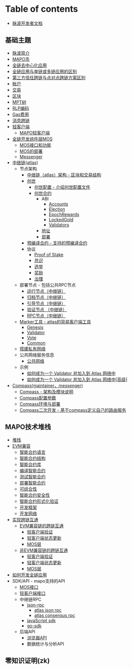 # Table of contents

* [脉波开发者文档](README.md)

## 基础主題

* [脉波简介](docs/base/intro-to-mapo/index.md)
* [MAPO币](docs/base/intro-to-mapo/mapo-coin.md)
* [全链去中心化应用](docs/base/omnichain-dapp/index.md)
* [全链应用与单链或多链应用的区别](docs/base/omnichain-dapp/different.md)
* [第三方信任跨链与点对点跨链方案区别](docs/base/omnichain-dapp/the-other.md)
* [帐户](docs/base/accounts/index.md)
* [交易](docs/base/transactions/index.md)
* [区块](docs/base/block/index.md)
* [MPT树](docs/base/mpt/index.md)
* [RLP编码](docs/base/rlp/index.md)
* [Gas费用](docs/base/gas/index.md)
* [消息跨链](docs/base/cross-chain-message/index.md)
* [轻客户端](docs/base/light-client/index.md)
  * [MAPO轻客户端](docs/base/light-client/MapoLightClient.md)
* [全链开发组件层MOS](docs/base/mos/index.md)
  * [MOS接口和功能](docs/base/mos/mos\_interface.md)
  * [MOS的部署](docs/base/mos/mos\_deploy.md)
  * [Messenger](docs/base/mos/Messenger.md)
* [中继链(atlas)](docs/base/mapo-relay-chain/nodes/architecture.md)
  * 节点架构
    * [中继链（atlas）架构 - 区块和交易结构](docs/base/mapo-relay-chain/nodes/architecture.md)
    * [创世](ji-chu-zhu-ti/architecture/jie-dian-jia-gou/chuang-shi/README.md)
      * [创世配置 - 介绍创世配置文件](docs/base/mapo-relay-chain/nodes/genesis-config.md)
      * [创世合约](docs/base/mapo-relay-chain/genesis-contract/index.md)
        * ABI
          * [Accounts](docs/base/mapo-relay-chain/genesis-contract/accounts.md)
          * [Election](docs/base/mapo-relay-chain/genesis-contract/election.md)
          * [EpochRewards](docs/base/mapo-relay-chain/genesis-contract/epoch-rewards.md)
          * [LockedGold](docs/base/mapo-relay-chain/genesis-contract/locked-gold.md)
          * [Validators](docs/base/mapo-relay-chain/genesis-contract/validators.md)
        * [地址](docs/base/mapo-relay-chain/genesis-contract/address.md)
        * [部署](docs/base/mapo-relay-chain/genesis-contract/deploy.md)
    * [预编译合约 - 支持的预编译合约](docs/base/mapo-relay-chain/precompile-contract.md)
    * 协议
      * [Proof of Stake](docs/base/mapo-relay-chain/protocol/pos.md)
      * [共识](docs/base/mapo-relay-chain/protocol/consensus.md)
      * [选举](docs/base/mapo-relay-chain/protocol/election.md)
      * [奖励](docs/base/mapo-relay-chain/protocol/rewards.md)
      * [治理](docs/base/mapo-relay-chain/protocol/governance.md)
  * 部署节点 - 包括公共RPC节点
    * [运行节点（中继链）](docs/base/mapo-relay-chain/nodes/run-a-node.md)
    * [归档节点（中继链）](docs/base/mapo-relay-chain/nodes/archive-nodes.md)
    * [引导节点（中继链）](docs/base/mapo-relay-chain/nodes/bootnodes.md)
    * [验证节点 （中继链）](docs/base/mapo-relay-chain/nodes/validator-nodes.md)
    * [RPC节点（中继链）](docs/base/mapo-relay-chain/nodes/rpc-nodes.md)
  * [Marker工具 - atlas的简易客户端工具](docs/base/mapo-relay-chain/marker/overview.md)
    * [Genesis](docs/base/mapo-relay-chain/marker/genesis.md)
    * [Validator](docs/base/mapo-relay-chain/marker/validator.md)
    * [Vote](docs/base/mapo-relay-chain/marker/vote.md)
    * [Common](docs/base/mapo-relay-chain/marker/common.md)
  * [搭建私有网络](docs/base/mapo-relay-chain/make-private-network.md)
  * 公共网络服务信息
    * [公共网络](docs/base/mapo-relay-chain/public-service.md)
  * 示例
    * [如何成为一个 Validator 并加入到 Atlas 网络中](docs/base/mapo-relay-chain/example/how-to-become-a-new-validator.md)
    * [如何成为一个 Validator 并加入到 Atlas 网络中\[高级\]](docs/base/mapo-relay-chain/example/how-to-become-a-new-validator-advanced.md)
* [Compass(maintainer，messenger)](docs/base/Compass/index.md)
  * [Compass - 架构及模块说明](docs/base/Compass/index.md#compass---架构及模块说明)
  * [Compass配置参数](docs/base/Compass/index.md#compass环境与部署)
  * [Compass环境与部署](docs/base/Compass/index.md#compass环境与部署)
  * [Compass二次开发 - 基于compass定义自己的路由服务](docs/base/Compass/index.md#compass二次开发---基于compass定义自己的路由服务)

## MAPO技术堆栈

* [堆栈](docs/mapo-stack/stack/index.md)
* [EVM兼容](docs/mapo-stack/compatible-evm/index.md)
  * [智能合约语言](docs/mapo-stack/compatible-evm/solidity.md)
  * [智能合约结构](docs/mapo-stack/compatible-evm/anatomy.md)
  * [智能合约库](docs/mapo-stack/compatible-evm/libraries.md)
  * [编译智能合约](docs/mapo-stack/compatible-evm/compile.md)
  * [测试智能合约](docs/mapo-stack/compatible-evm/testing.md)
  * [部署智能合约](docs/mapo-stack/compatible-evm/deploying.md)
  * [可组合性](docs/mapo-stack/compatible-evm/composability.md)
  * [智能合约安全性](docs/mapo-stack/compatible-evm/security.md)
  * [智能合约形式化验证](docs/mapo-stack/compatible-evm/formal-verification.md)
  * [开发框架](docs/mapo-stack/compatible-evm/frameworks.md)
  * [开发网络](docs/mapo-stack/compatible-evm/dev-network.md)
* [实现跨链互通](docs/mapo-stack/chains-connect/index.md)
  * [EVM兼容链的跨链互通](docs/mapo-stack/chains-connect/evm-chain/index.md)
    * [轻客户端验证](docs/mapo-stack/chains-connect/evm-chain/index.md#light-client层)
    * [轻客户端状态更新](docs/mapo-stack/chains-connect/evm-chain/index.md#maintainer开发)
    * [MOS层](docs/mapo-stack/chains-connect/evm-chain/index.md#mos层)
  * [非EVM兼容链的跨链互通](docs/mapo-stack/chains-connect/non-evm-chain/index.md)
    * [轻客户端验证](docs/mapo-stack/chains-connect/non-evm-chain/index.md#light-client层)
    * [轻客户端状态更新](docs/mapo-stack/chains-connect/non-evm-chain/index.md#maintainer开发)
    * [MOS层](docs/mapo-stack/chains-connect/non-evm-chain/index.md#mos层)
* [如何开发全链应用](docs/mapo-stack/omni-dapp/index.md)
* SDK/API - mapo支持的API
  * [MOS接口](docs/sdk/mos/index.md)
  * [轻客户端接口](docs/sdk/light-client/index.md)
  * 中继链RPC
    * [json-rpc](docs/sdk/mapo-relay-chain/json-rpc/index.md)
      * [atlas json rpc](docs/sdk/mapo-relay-chain/json-rpc/atlas-json-rpc.md)
      * [atlas consensus rpc](docs/sdk/mapo-relay-chain/json-rpc/atlas-consensus-rpc.md)
    * [javaScript sdk](docs/sdk/mapo-relay-chain/javaScript.md)
    * [go-sdk](mapo-ji-shu-dui-zhan/sdkapi-mapo-zhi-chi-de-api/zhong-ji-lian-rpc/go-sdk.md)
  * 后端API
    * [浏览器API](docs/sdk/backend/index.md)
    * 数据统计与分析API

## 零知识证明(zk)

